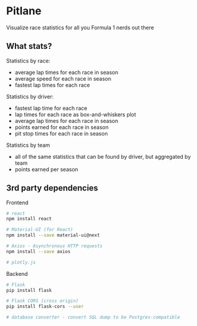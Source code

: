 # Pitlane
Visualize race statistics for all you Formula 1 nerds out there

## What stats?

Statistics by race:
* average lap times for each race in season
* average speed for each race in season
* fastest lap times for each race

Statistics by driver:
* fastest lap time for each race
* lap times for each race as box-and-whiskers plot
* average lap times for each race in season
* points earned for each race in season
* pit stop times for each race in season 

Statistics by team
* all of the same statistics that can be found by driver, but aggregated by team
* points earned per season


## 3rd party dependencies

Frontend
```bash
# react
npm install react

# Material-UI (for React)
npm install --save material-ui@next

# Axios - Asynchronous HTTP requests
npm install --save axios

# plotly.js

```

Backend
```bash
# Flask
pip install flask

# Flask CORS (cross origin)
pip install flask-cors --user

# database converter - convert SQL dump to be Postgres-compatible 
```